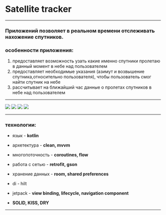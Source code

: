 # **Satellite tracker**

___

### Приложений позволяет в реальном времени отслеживать нахожение спутников.

### **особенности приложения:**

1. предоставляет возможность узать какие именно спутники пролетаю в данный момент в небе над
   пользователем
2. предоставляет необходимые указания (азимут и возвышение спутника,относительно пользователя),
   чтобы пользователь смог найти спутник на небе
3. рассчитывает на ближайший час данные о пролетах спутников в небе над пользователем

___

![](https://play-lh.googleusercontent.com/N_YXwBWJbGV3C3QTLk_DaGoBL4Q_OdG_wNmE01LGnda5QJdsEzNKidPvOEJ1m6Wlxg=w1366-h657-rw)
![](https://play-lh.googleusercontent.com/9kOc_QFIDDpOtu8qxMsQIiPXrBjVu7heuDrnPJKNyM8NDT77VehU-UsdfWDt8KXmoQ=w1366-h657-rw)
![](https://play-lh.googleusercontent.com/QhXdob0X8gs9chZecOC6zOv9tbs22gkqAtSD4t7jfZBy0h4kpKaAg212afo1vXw3Ig=w1366-h657-rw)
![](https://play-lh.googleusercontent.com/zas5c3rkFL8VNhHTqdWc9q_6NKFDlZc1BxUIK-Qzbhezzxw2BbxdseF3slrV9SgOrQ=w1366-h657-rw)

___

### технологии:

- язык - **kotlin**

- архетектура - **clean, mvvm**

- многопоточность - **coroutines, flow**

- работа с сетью - **retrofit, gson**

- хранение данных - **room, shared preferences**

- di - hilt

- jetpack - **view binding, lifecycle, navigation component**

- **SOLID, KISS, DRY**

___

